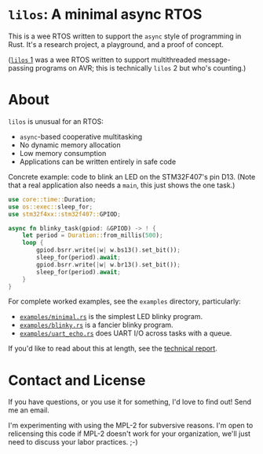 # `lilos`: A minimal async RTOS

This is a wee RTOS written to support the `async` style of programming in Rust.
It's a research project, a playground, and a proof of concept.

([`lilos` 1](https://github.com/cbiffle/lilos1) was a wee RTOS written to
support multithreaded message-passing programs on AVR; this is technically
`lilos` 2 but who's counting.)

# About

`lilos` is unusual for an RTOS:

- `async`-based cooperative multitasking
- No dynamic memory allocation
- Low memory consumption
- Applications can be written entirely in safe code

Concrete example: code to blink an LED on the STM32F407's pin D13. (Note that a
real application also needs a `main`, this just shows the one task.)

```rust
use core::time::Duration;
use os::exec::sleep_for;
use stm32f4xx::stm32f407::GPIOD;

async fn blinky_task(gpiod: &GPIOD) -> ! {
    let period = Duration::from_millis(500);
    loop {
        gpiod.bsrr.write(|w| w.bs13().set_bit()); 
        sleep_for(period).await;
        gpiod.bsrr.write(|w| w.br13().set_bit()); 
        sleep_for(period).await;
    }
}
```

For complete worked examples, see the `examples` directory, particularly:

- [`examples/minimal.rs`](https://github.com/cbiffle/lilos/blob/main/examples/minimal.rs)
  is the simplest LED blinky program.
- [`examples/blinky.rs`](https://github.com/cbiffle/lilos/blob/main/examples/blinky.rs)
  is a fancier blinky program.
- [`examples/uart_echo.rs`](https://github.com/cbiffle/lilos/blob/main/examples/uart_echo.rs)
  does UART I/O across tasks with a queue.

If you'd like to read about this at length, see the [technical
report](https://github.com/cbiffle/lilos/blob/main/doc/tr.adoc).


# Contact and License

If you have questions, or you use it for something, I'd love to find out! Send
me an email.

I'm experimenting with using the MPL-2 for subversive reasons. I'm open to
relicensing this code if MPL-2 doesn't work for your organization, we'll just
need to discuss your labor practices. ;-)
